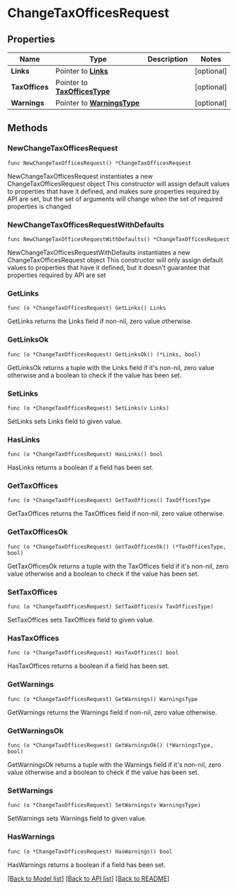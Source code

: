 # ChangeTaxOfficesRequest

## Properties

Name | Type | Description | Notes
------------ | ------------- | ------------- | -------------
**Links** | Pointer to [**Links**](Links.md) |  | [optional] 
**TaxOffices** | Pointer to [**TaxOfficesType**](TaxOfficesType.md) |  | [optional] 
**Warnings** | Pointer to [**WarningsType**](WarningsType.md) |  | [optional] 

## Methods

### NewChangeTaxOfficesRequest

`func NewChangeTaxOfficesRequest() *ChangeTaxOfficesRequest`

NewChangeTaxOfficesRequest instantiates a new ChangeTaxOfficesRequest object
This constructor will assign default values to properties that have it defined,
and makes sure properties required by API are set, but the set of arguments
will change when the set of required properties is changed

### NewChangeTaxOfficesRequestWithDefaults

`func NewChangeTaxOfficesRequestWithDefaults() *ChangeTaxOfficesRequest`

NewChangeTaxOfficesRequestWithDefaults instantiates a new ChangeTaxOfficesRequest object
This constructor will only assign default values to properties that have it defined,
but it doesn't guarantee that properties required by API are set

### GetLinks

`func (o *ChangeTaxOfficesRequest) GetLinks() Links`

GetLinks returns the Links field if non-nil, zero value otherwise.

### GetLinksOk

`func (o *ChangeTaxOfficesRequest) GetLinksOk() (*Links, bool)`

GetLinksOk returns a tuple with the Links field if it's non-nil, zero value otherwise
and a boolean to check if the value has been set.

### SetLinks

`func (o *ChangeTaxOfficesRequest) SetLinks(v Links)`

SetLinks sets Links field to given value.

### HasLinks

`func (o *ChangeTaxOfficesRequest) HasLinks() bool`

HasLinks returns a boolean if a field has been set.

### GetTaxOffices

`func (o *ChangeTaxOfficesRequest) GetTaxOffices() TaxOfficesType`

GetTaxOffices returns the TaxOffices field if non-nil, zero value otherwise.

### GetTaxOfficesOk

`func (o *ChangeTaxOfficesRequest) GetTaxOfficesOk() (*TaxOfficesType, bool)`

GetTaxOfficesOk returns a tuple with the TaxOffices field if it's non-nil, zero value otherwise
and a boolean to check if the value has been set.

### SetTaxOffices

`func (o *ChangeTaxOfficesRequest) SetTaxOffices(v TaxOfficesType)`

SetTaxOffices sets TaxOffices field to given value.

### HasTaxOffices

`func (o *ChangeTaxOfficesRequest) HasTaxOffices() bool`

HasTaxOffices returns a boolean if a field has been set.

### GetWarnings

`func (o *ChangeTaxOfficesRequest) GetWarnings() WarningsType`

GetWarnings returns the Warnings field if non-nil, zero value otherwise.

### GetWarningsOk

`func (o *ChangeTaxOfficesRequest) GetWarningsOk() (*WarningsType, bool)`

GetWarningsOk returns a tuple with the Warnings field if it's non-nil, zero value otherwise
and a boolean to check if the value has been set.

### SetWarnings

`func (o *ChangeTaxOfficesRequest) SetWarnings(v WarningsType)`

SetWarnings sets Warnings field to given value.

### HasWarnings

`func (o *ChangeTaxOfficesRequest) HasWarnings() bool`

HasWarnings returns a boolean if a field has been set.


[[Back to Model list]](../README.md#documentation-for-models) [[Back to API list]](../README.md#documentation-for-api-endpoints) [[Back to README]](../README.md)


